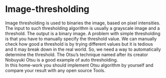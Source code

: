 # Image-thresholding
Image thresholding is used to binaries the image, based on pixel intensities. The input to such thresholding 
algorithm is usually a grayscale image and a threshold. The output is a binary image. A problem with simple 
thresholding is that you have to manually specify the threshold value. We can manually check how good a 
threshold is by trying different values but it is tedious and it may break down in the real world. So, we need 
a way to automatically determine the threshold. The Otsu’s technique named after its creator Nobuyuki 
Otsu is a good example of auto thresholding.
<br/>
In this home-work you should implement Otsu algorithm by yourself and compare your result with any 
open source Tools. <br/>

